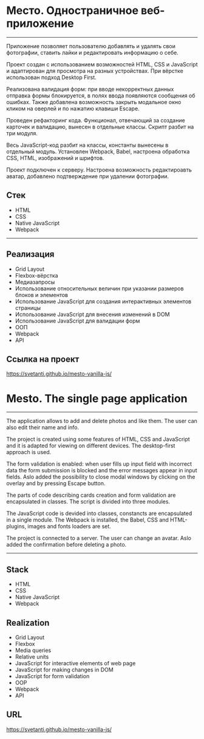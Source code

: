 # Место. Одностраничное веб-приложение

---

Приложение позволяет пользователю добавлять и удалять свои фотографии, ставить лайки и редактировать информацию о себе.

Проект создан с использованием возможностей HTML, CSS и JavaScript и адаптирован для просмотра на разных устройствах. При вёрстке использован подход Desktop First.

Реализована валидация форм: при вводе некорректных данных отправка формы блокируется, в полях ввода появляются сообщения об ошибках. Также добавлена возможность закрыть модальное окно кликом на оверлей и по нажатию клавиши Escape.

Проведен рефакторинг кода. Функционал, отвечающий за создание карточек и валидацию, вынесен в отдельные классы. Скрипт разбит на три модуля.

Весь JavaScript-код разбит на классы, константы вынесены в отдельный модуль. Установлен Webpack, Babel, настроена обработка CSS, HTML, изображений и шрифтов.

Проект подключен к серверу. Настроена возможность редактироавть аватар, добавлено подтверждение при удалении фотографии.

## Стек

- HTML
- CSS
- Native JavaScript
- Webpack

---

## Реализация

- Grid Layout
- Flexbox-вёрстка
- Медиазапросы
- Использование относительных величин при указании размеров блоков и элементов
- Использование JavaScript для создания интерактивных элементов страницы
- Использование JavaScript для внесения изменений в DOM
- Использование JavaScript для валидации форм
- ООП
- Webpack
- API

## Ссылка на проект

https://svetanti.github.io/mesto-vanilla-js/

# Mesto. The single page application

---

The application allows to add and delete photos and like them. The user can also edit their name and info.

The project is created using some features of HTML, CSS and JavaScript and it is adapted for viewing on different devices. The desktop-first approach is used.

The form validation is enabled: when user fills up input field with incorrect data the form submission is blocked and the error messages appear in input fields. Aslo added the possibility to close modal windows by clicking on the overlay and by pressing Escape button.

The parts of code describing cards creation and form validation are encapsulated in classes. The script is divided into three modules.

The JavaScript code is devided into classes, constancts are encapsulated in a single module. The Webpack is installed, the Babel, CSS and HTML-plugins, images and fonts loaders are set.

The project is connected to a server. The user can change an avatar. Aslo added the confirmation before deleting a photo.

---

## Stack

- HTML
- CSS
- Native JavaScript
- Webpack

## Realization

- Grid Layout
- Flexbox
- Media queries
- Relative units
- JavaScript for interactive elements of web page
- JavaScript for making changes in DOM
- JavaScript for form validation
- OOP
- Webpack
- API

## URL

https://svetanti.github.io/mesto-vanilla-js/
